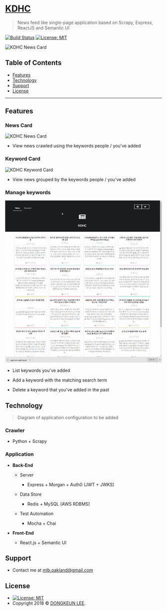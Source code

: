 # <a href="http://www.dongkeunlee.com">KDHC</a>

> News feed like single-page application based on Scrapy, Express, ReactJS and Semantic UI

[![Build Status](https://travis-ci.org/ldkz2524/KDHC.svg?branch=master)](https://travis-ci.org/ldkz2524/KDHC)
[![License: MIT](https://img.shields.io/badge/License-MIT-yellow.svg)](https://opensource.org/licenses/MIT)

![KDHC News Card](https://s3.ap-northeast-2.amazonaws.com/kdhc-auth0/MainPage.PNG)

## Table of Contents

- [Features](#features)
- [Technology](#technology)
- [Support](#support)
- [License](#license)

---

## Features

### News Card

![KDHC News Card](https://raw.githubusercontent.com/ldkz2524/KDHC/master/etc/newsCard.gif)

- View news crawled using the keywords people / you've added

### Keyword Card

![KDHC Keyword Card](https://raw.githubusercontent.com/ldkz2524/KDHC/master/etc/keywordCard.gif)

- View news grouped by the keywords people / you've added

### Manage keywords

![KDHC Manage Keyword](https://raw.githubusercontent.com/ldkz2524/KDHC/master/etc/manageKeyword.gif)

- List keywords you've added

- Add a keyword with the matching search term

- Delete a keyword that you've added in the past

## Technology

> Diagram of application configuration to be added

### Crawler

- Python + Scrapy

### Application

- **Back-End**

  - Server
    - Express + Morgan + Auth0 (JWT + JWKS)

  - Data Store
  
    - Redis + MySQL (AWS RDBMS)

  - Test Automation

    - Mocha + Chai

- **Front-End**

  - React.js + Semantic UI

## Support

- Contact me at <mlb.oakland@gmail.com>

## License

- [![License: MIT](https://img.shields.io/badge/License-MIT-yellow.svg)](https://opensource.org/licenses/MIT)
- Copyright 2018 © <a href="https://github.com/ldkz2524" target="_blank">DONGKEUN LEE</a>.